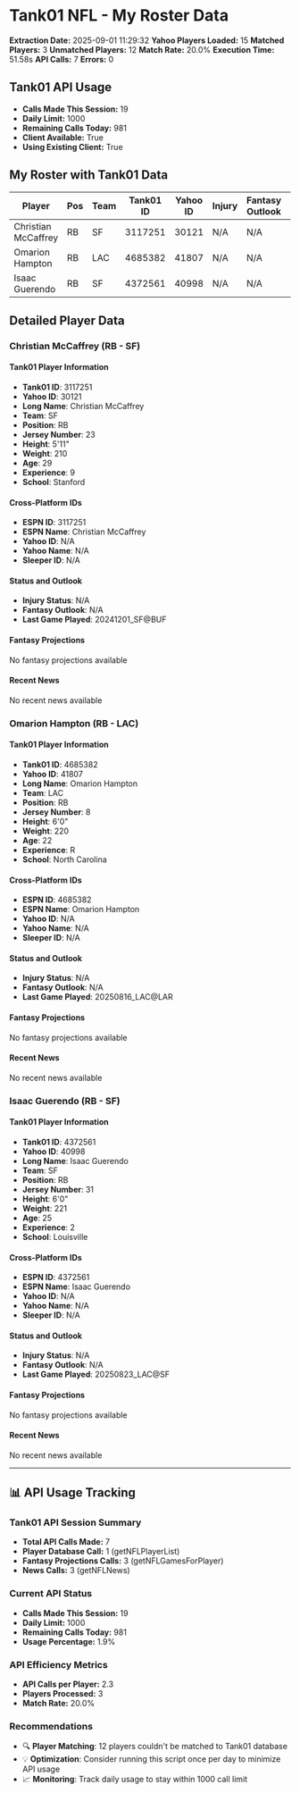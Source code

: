 # Tank01 NFL - My Roster Data

**Extraction Date:** 2025-09-01 11:29:32
**Yahoo Players Loaded:** 15
**Matched Players:** 3
**Unmatched Players:** 12
**Match Rate:** 20.0%
**Execution Time:** 51.58s
**API Calls:** 7
**Errors:** 0

## Tank01 API Usage
- **Calls Made This Session:** 19
- **Daily Limit:** 1000
- **Remaining Calls Today:** 981
- **Client Available:** True
- **Using Existing Client:** True

## My Roster with Tank01 Data

| Player | Pos | Team | Tank01 ID | Yahoo ID | Injury | Fantasy Outlook | Last Game |
|--------|-----|------|-----------|----------|--------|-----------------|-----------|
| Christian McCaffrey | RB | SF | 3117251 | 30121 | N/A | N/A | 20241201_SF@BUF |
| Omarion Hampton | RB | LAC | 4685382 | 41807 | N/A | N/A | 20250816_LAC@LAR |
| Isaac Guerendo | RB | SF | 4372561 | 40998 | N/A | N/A | 20250823_LAC@SF |

## Detailed Player Data

### Christian McCaffrey (RB - SF)

#### Tank01 Player Information
- **Tank01 ID**: 3117251
- **Yahoo ID**: 30121
- **Long Name**: Christian McCaffrey
- **Team**: SF
- **Position**: RB
- **Jersey Number**: 23
- **Height**: 5'11"
- **Weight**: 210
- **Age**: 29
- **Experience**: 9
- **School**: Stanford

#### Cross-Platform IDs
- **ESPN ID**: 3117251
- **ESPN Name**: Christian McCaffrey
- **Yahoo ID**: N/A
- **Yahoo Name**: N/A
- **Sleeper ID**: N/A

#### Status and Outlook
- **Injury Status**: N/A
- **Fantasy Outlook**: N/A
- **Last Game Played**: 20241201_SF@BUF

#### Fantasy Projections
No fantasy projections available

#### Recent News
No recent news available

### Omarion Hampton (RB - LAC)

#### Tank01 Player Information
- **Tank01 ID**: 4685382
- **Yahoo ID**: 41807
- **Long Name**: Omarion Hampton
- **Team**: LAC
- **Position**: RB
- **Jersey Number**: 8
- **Height**: 6'0"
- **Weight**: 220
- **Age**: 22
- **Experience**: R
- **School**: North Carolina

#### Cross-Platform IDs
- **ESPN ID**: 4685382
- **ESPN Name**: Omarion Hampton
- **Yahoo ID**: N/A
- **Yahoo Name**: N/A
- **Sleeper ID**: N/A

#### Status and Outlook
- **Injury Status**: N/A
- **Fantasy Outlook**: N/A
- **Last Game Played**: 20250816_LAC@LAR

#### Fantasy Projections
No fantasy projections available

#### Recent News
No recent news available

### Isaac Guerendo (RB - SF)

#### Tank01 Player Information
- **Tank01 ID**: 4372561
- **Yahoo ID**: 40998
- **Long Name**: Isaac Guerendo
- **Team**: SF
- **Position**: RB
- **Jersey Number**: 31
- **Height**: 6'0"
- **Weight**: 221
- **Age**: 25
- **Experience**: 2
- **School**: Louisville

#### Cross-Platform IDs
- **ESPN ID**: 4372561
- **ESPN Name**: Isaac Guerendo
- **Yahoo ID**: N/A
- **Yahoo Name**: N/A
- **Sleeper ID**: N/A

#### Status and Outlook
- **Injury Status**: N/A
- **Fantasy Outlook**: N/A
- **Last Game Played**: 20250823_LAC@SF

#### Fantasy Projections
No fantasy projections available

#### Recent News
No recent news available

---

## 📊 API Usage Tracking

### Tank01 API Session Summary
- **Total API Calls Made:** 7
- **Player Database Call:** 1 (getNFLPlayerList)
- **Fantasy Projections Calls:** 3 (getNFLGamesForPlayer)
- **News Calls:** 3 (getNFLNews)

### Current API Status
- **Calls Made This Session:** 19
- **Daily Limit:** 1000
- **Remaining Calls Today:** 981
- **Usage Percentage:** 1.9%

### API Efficiency Metrics
- **API Calls per Player:** 2.3
- **Players Processed:** 3
- **Match Rate:** 20.0%

### Recommendations
- 🔍 **Player Matching**: 12 players couldn't be matched to Tank01 database
- 💡 **Optimization**: Consider running this script once per day to minimize API usage
- 📈 **Monitoring**: Track daily usage to stay within 1000 call limit

